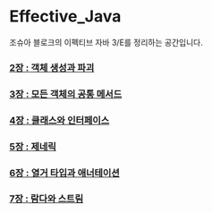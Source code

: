 # Effective_Java

조슈아 블로크의 이펙티브 자바 3/E를 정리하는 공간입니다.

### [2장 : 객체 생성과 파괴](https://github.com/yjh2569/books/tree/main/Effective_Java/Ch02)
### [3장 : 모든 객체의 공통 메서드](https://github.com/yjh2569/books/tree/main/Effective_Java/Ch03)
### [4장 : 클래스와 인터페이스](https://github.com/yjh2569/books/tree/main/Effective_Java/Ch04)
### [5장 : 제네릭](https://github.com/yjh2569/books/tree/main/Effective_Java/Ch05)
### [6장 : 열거 타입과 애너테이션](https://github.com/yjh2569/books/tree/main/Effective_Java/Ch06)
### [7장 : 람다와 스트림](https://github.com/yjh2569/books/tree/main/Effective_Java/Ch07)
